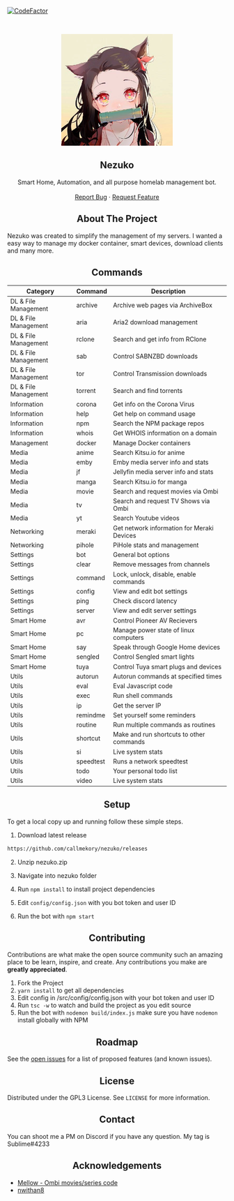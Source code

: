 [![CodeFactor](https://www.codefactor.io/repository/github/callmekory/nezuko/badge)](https://www.codefactor.io/repository/github/callmekory/nezuko)

<!------------------------- PROJECT LoggerO ------------------------->
<br />
<p align="center">
  <a href="https://github.com/callmekory/nezuko">
    <img src="src/core/images/logo.png" alt="Loggero" width="256" height="256">
  </a>

<h2 align="center"><b>Nezuko</b></h2>

  <p align="center">
    Smart Home, Automation, and all purpose homelab management bot.
    <br />
    <br />
    <a href="https://github.com/callmekory/nezuko/issues">Report Bug</a>
    ·
    <a href="https://github.com/callmekory/nezuko/issues">Request Feature</a>
  </p>
</p>

<!------------------------- ABOUT THE PROJECT ------------------------->

<h2 align="center"><b>About The Project</b></h2>

Nezuko was created to simplify the management of my servers. I wanted a easy way to manage my docker container, smart devices, download clients and many more.

<!------------------------- COMMANDS ------------------------->

<h2 align="center"><b>Commands</b></h2>

| Category             | Command   | Description                                |
| -------------------- | --------- | ------------------------------------------ |
| DL & File Management | archive   | Archive web pages via ArchiveBox           |
| DL & File Management | aria      | Aria2 download management                  |
| DL & File Management | rclone    | Search and get info from RClone            |
| DL & File Management | sab       | Control SABNZBD downloads                  |
| DL & File Management | tor       | Control Transmission downloads             |
| DL & File Management | torrent   | Search and find torrents                   |
| Information          | corona    | Get info on the Corona Virus               |
| Information          | help      | Get help on command usage                  |
| Information          | npm       | Search the NPM package repos               |
| Information          | whois     | Get WHOIS information on a domain          |
| Management           | docker    | Manage Docker containers                   |
| Media                | anime     | Search Kitsu.io for anime                  |
| Media                | emby      | Emby media server info and stats           |
| Media                | jf        | Jellyfin media server info and stats       |
| Media                | manga     | Search Kitsu.io for manga                  |
| Media                | movie     | Search and request movies via Ombi         |
| Media                | tv        | Search and request TV Shows via Ombi       |
| Media                | yt        | Search Youtube videos                      |
| Networking           | meraki    | Get network information for Meraki Devices |
| Networking           | pihole    | PiHole stats and management                |
| Settings             | bot       | General bot options                        |
| Settings             | clear     | Remove messages from channels              |
| Settings             | command   | Lock, unlock, disable, enable commands     |
| Settings             | config    | View and edit bot settings                 |
| Settings             | ping      | Check discord latency                      |
| Settings             | server    | View and edit server settings              |
| Smart Home           | avr       | Control Pioneer AV Recievers               |
| Smart Home           | pc        | Manage power state of linux computers      |
| Smart Home           | say       | Speak through Google Home devices          |
| Smart Home           | sengled   | Control Sengled smart lights               |
| Smart Home           | tuya      | Control Tuya smart plugs and devices       |
| Utils                | autorun   | Autorun commands at specified times        |
| Utils                | eval      | Eval Javascript code                       |
| Utils                | exec      | Run shell commands                         |
| Utils                | ip        | Get the server IP                          |
| Utils                | remindme  | Set yourself some reminders                |
| Utils                | routine   | Run multiple commands as routines          |
| Utils                | shortcut  | Make and run shortcuts to other commands   |
| Utils                | si        | Live system stats                          |
| Utils                | speedtest | Runs a network speedtest                   |
| Utils                | todo      | Your personal todo list                    |
| Utils                | video     | Live system stats                          |

<!------------------------- GETTING STARTED ------------------------->

<h2 align="center"><b>Setup</b></h2>

To get a local copy up and running follow these simple steps.

1. Download latest release

```sh
https://github.com/callmekory/nezuko/releases
```

2. Unzip nezuko.zip

3. Navigate into nezuko folder

4. Run `npm install` to install project dependencies

5. Edit `config/config.json` with you bot token and user ID

6. Run the bot with `npm start`

<!------------------------- CONTRIBUTING ------------------------->

<h2 align="center"><b>Contributing</b></h2>

Contributions are what make the open source community such an amazing place to
be learn, inspire, and create. Any contributions you make are **greatly
appreciated**.

1. Fork the Project
2. `yarn install` to get all dependencies
3. Edit config in /src/config/config.json with your bot token and user ID
4. Run `tsc -w` to watch and build the project as you edit source
5. Run the bot with `nodemon build/index.js` make sure you have `nodemon` install globally with NPM

<h2 align="center"><b>Roadmap</b></h2>

See the [open issues](https://github.com/callmekory/nezuko/issues) for a
list of proposed features (and known issues).

<!------------------------- LICENSE ------------------------->

<h2 align="center"><b>License</b></h2>

Distributed under the GPL3 License. See `LICENSE` for more information.

<!------------------------- CONTACT ------------------------->

<h2 align="center"><b>Contact</b></h2>

You can shoot me a PM on Discord if you have any question. My tag is Sublime#4233

<!------------------------- ACKNOWLEDGEMENTS ------------------------->

<h2 align="center"><b>Acknowledgements</b></h2>

- [Mellow - Ombi movies/series code](https://github.com/v0idp/Mellow)
- [nwithan8](https://github.com/nwithan8)

<!------------------------- MARKDOWN LINKS & IMAGES ------------------------->
